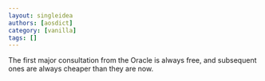 ```yaml
---
layout: singleidea
authors: [aosdict]
category: [vanilla]
tags: []
---
```

The first major consultation from the Oracle is always free, and subsequent ones are always cheaper than they are now.
